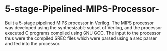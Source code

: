 5-stage-Pipelined-MIPS-Processor-
=================================

Built a 5-stage pipelined MIPS processor in Verilog. The MIPS processor was developed using the synthesizable subset of Verilog, and the processor executed C programs compiled using GNU GCC.   The input to the processor thus were the compiled SREC files which were parsed using a srec parser and fed into the processor.
